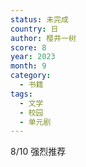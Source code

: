 ```yaml
---
status: 未完成
country: 日
author: 樱井一树
score: 8
year: 2023
month: 9
category:
  - 书籍
tags:
  - 文学
  - 校园
  - 单元剧
---
```

8/10 强烈推荐
